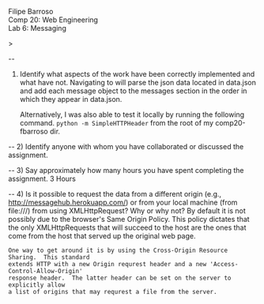 Filipe Barroso <br>
Comp 20: Web Engineering <br>
Lab 6: Messaging<p>>

--
1) Identify what aspects of the work have been correctly implemented and what have not.
	Navigating to <a href=http://tuftsdev.github.io/comp20-fbarroso/messages/></a> will parse 
	the json data located in data.json and add each message object to the messages section in the order 
	in which they appear in data.json.

	Alternatively, I was also able to test it locally by running the following command.
	<code>python -m SimpleHTTPHeader</code>  from the root of my comp20-fbarroso dir. 

--
2) Identify anyone with whom you have collaborated or discussed the assignment.

--
3) Say approximately how many hours you have spent completing the assignment.
	3 Hours

--
4) Is it possible to request the data from a different origin (e.g., http://messagehub.herokuapp.com/) 
or from your local machine (from file:///) from using XMLHttpRequest? Why or why not?
	By default it is not possibly due to the browser's Same Origin Policy.  This policy dictates 
	that the only XMLHttpRequests that will succeed to the host are the ones that come from the host
	that served up the original web page.

	One way to get around it is by using the Cross-Origin Resource Sharing.  This standard
	extends HTTP with a new Origin requrest header and a new 'Access-Control-Allow-Origin'
	response header.  The latter header can be set on the server to explicitly allow
	a list of origins that may requrest a file from the server.
